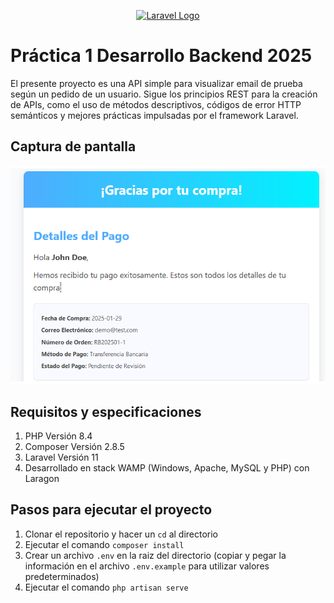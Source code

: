 <p align="center"><a href="https://laravel.com" target="_blank"><img src="https://raw.githubusercontent.com/laravel/art/master/logo-lockup/5%20SVG/2%20CMYK/1%20Full%20Color/laravel-logolockup-cmyk-red.svg" width="400" alt="Laravel Logo"></a></p>

# Práctica 1 Desarrollo Backend 2025
El presente proyecto es una API simple para visualizar email de prueba según un pedido de un usuario.
Sigue los principios REST para la creación de APIs, como el uso de métodos descriptivos, códigos de error
HTTP semánticos y mejores prácticas impulsadas por el framework Laravel.

## Captura de pantalla
![Captura de pantalla de la muestra del correo electrónico generado](./screenshots/ss.PNG)

## Requisitos y especificaciones
1. PHP Versión 8.4
2. Composer Versión 2.8.5
3. Laravel Versión 11
4. Desarrollado en stack WAMP (Windows, Apache, MySQL y PHP) con Laragon

## Pasos para ejecutar el proyecto
1. Clonar el repositorio y hacer un `cd` al directorio
2. Ejecutar el comando `composer install`
3. Crear un archivo `.env` en la raiz del directorio (copiar y pegar la información en el archivo `.env.example` para utilizar valores predeterminados)
4. Ejecutar el comando `php artisan serve`